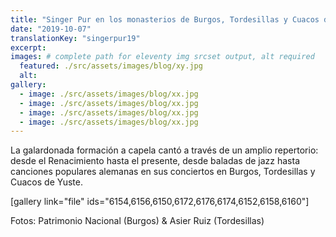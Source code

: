 ```yaml
---
title: "Singer Pur en los monasterios de Burgos, Tordesillas y Cuacos de Yuste"
date: "2019-10-07"
translationKey: "singerpur19"
excerpt:
images: # complete path for eleventy img srcset output, alt required
  featured: ./src/assets/images/blog/xy.jpg
  alt:
gallery:
  - image: ./src/assets/images/blog/xx.jpg
  - image: ./src/assets/images/blog/xx.jpg
  - image: ./src/assets/images/blog/xx.jpg
  - image: ./src/assets/images/blog/xx.jpg
---
```


La galardonada formación a capela cantó a través de un amplio repertorio: desde el Renacimiento hasta el presente, desde baladas de jazz hasta canciones populares alemanas en sus conciertos en Burgos, Tordesillas y Cuacos de Yuste.

\[gallery link="file" ids="6154,6156,6150,6172,6176,6174,6152,6158,6160"\]

Fotos: Patrimonio Nacional (Burgos) & Asier Ruiz (Tordesillas)
